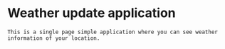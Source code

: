 # Weather update application

    This is a single page simple application where you can see weather information of your location.